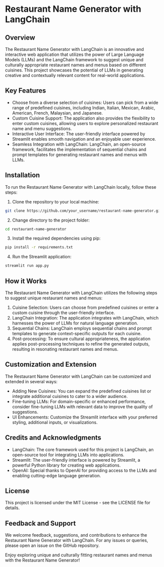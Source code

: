 # Restaurant Name Generator with LangChain

## Overview
The Restaurant Name Generator with LangChain is an innovative and interactive web application that utilizes the power of Large Language Models (LLMs) and the LangChain framework to suggest unique and culturally appropriate restaurant names and menus based on different cuisines. This project showcases the potential of LLMs in generating creative and contextually relevant content for real-world applications.

## Key Features
- Choose from a diverse selection of cuisines: Users can pick from a wide range of predefined cuisines, including Indian, Italian, Mexican, Arabic, American, French, Malaysian, and Japanese.
- Custom Cuisine Support: The application also provides the flexibility to enter custom cuisines, allowing users to explore personalized restaurant name and menu suggestions.
- Interactive User Interface: The user-friendly interface powered by Streamlit enables smooth navigation and an enjoyable user experience.
- Seamless Integration with LangChain: LangChain, an open-source framework, facilitates the implementation of sequential chains and prompt templates for generating restaurant names and menus with LLMs.

## Installation
To run the Restaurant Name Generator with LangChain locally, follow these steps:

1. Clone the repository to your local machine:
```bash
git clone https://github.com/your_username/restaurant-name-generator.git
```

2. Change directory to the project folder:
```bash
cd restaurant-name-generator
```

3. Install the required dependencies using pip:
```bash
pip install -r requirements.txt
```

4. Run the Streamlit application:
```bash
streamlit run app.py
```

## How it Works
The Restaurant Name Generator with LangChain utilizes the following steps to suggest unique restaurant names and menus:

1. Cuisine Selection: Users can choose from predefined cuisines or enter a custom cuisine through the user-friendly interface.
2. LangChain Integration: The application integrates with LangChain, which harnesses the power of LLMs for natural language generation.
3. Sequential Chains: LangChain employs sequential chains and prompt templates to generate context-specific outputs for each cuisine.
4. Post-processing: To ensure cultural appropriateness, the application applies post-processing techniques to refine the generated outputs, resulting in resonating restaurant names and menus.

## Customization and Extension
The Restaurant Name Generator with LangChain can be customized and extended in several ways:

- Adding New Cuisines: You can expand the predefined cuisines list or integrate additional cuisines to cater to a wider audience.
- Fine-tuning LLMs: For domain-specific or enhanced performance, consider fine-tuning LLMs with relevant data to improve the quality of suggestions.
- UI Enhancements: Customize the Streamlit interface with your preferred styling, additional inputs, or visualizations.

## Credits and Acknowledgments
- LangChain: The core framework used for this project is LangChain, an open-source tool for integrating LLMs into applications.
- Streamlit: The user-friendly interface is powered by Streamlit, a powerful Python library for creating web applications.
- OpenAI: Special thanks to OpenAI for providing access to the LLMs and enabling cutting-edge language generation.

## License
This project is licensed under the MIT License - see the LICENSE file for details.

## Feedback and Support
We welcome feedback, suggestions, and contributions to enhance the Restaurant Name Generator with LangChain. For any issues or queries, please open an issue on the GitHub repository.

Enjoy exploring unique and culturally fitting restaurant names and menus with the Restaurant Name Generator!
